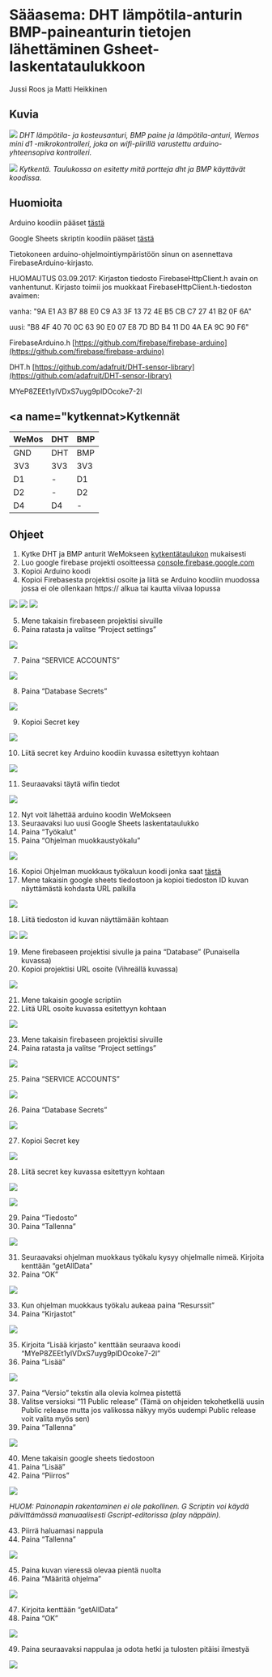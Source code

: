 # Sääasema: DHT lämpötila-anturin BMP-paineanturin tietojen lähettäminen Gsheet-laskentataulukkoon

Jussi Roos ja Matti Heikkinen

## Kuvia

![](kuvat/anturit.jpg)
_DHT lämpötila- ja kosteusanturi, BMP paine ja lämpötila-anturi, Wemos mini d1 -mikrokontrolleri, joka on wifi-piirillä varustettu arduino- yhteensopiva kontrolleri._

![](kuvat/kytkenta.jpg)
_Kytkentä. Taulukossa on esitetty mitä portteja dht ja BMP käyttävät koodissa._

## Huomioita

Arduino koodiin pääset [tästä](https://pastebin.com/0ZAWRFm6)

Google Sheets skriptin koodiin pääset [tästä](https://pastebin.com/KY3DguiH)

Tietokoneen arduino-ohjelmointiympäristöön sinun on asennettava FirebaseArduino-kirjasto.

HUOMAUTUS 03.09.2017: Kirjaston tiedosto FirebaseHttpClient.h avain on vanhentunut. Kirjasto toimii jos muokkaat FirebaseHttpClient.h-tiedoston avaimen:

vanha: "9A E1 A3 B7 88 E0 C9 A3 3F 13 72 4E B5 CB C7 27 41 B2 0F 6A"

uusi: "B8 4F 40 70 0C 63 90 E0 07 E8 7D BD B4 11 D0 4A EA 9C 90 F6"

FirebaseArduino.h [https://github.com/firebase/firebase-arduino](https://github.com/firebase/firebase-arduino)

DHT.h [https://github.com/adafruit/DHT-sensor-library](https://github.com/adafruit/DHT-sensor-library)

MYeP8ZEEt1ylVDxS7uyg9plDOcoke7-2l


## <a name="kytkennat></a>Kytkennät

| WeMos | DHT | BMP |
|-------|-----|-----|
| GND   | DHT | BMP |
| 3V3   | 3V3 | 3V3 |
| D1    | -   | D1  |
| D2    | -   | D2  |
| D4    | D4  | -   |

## Ohjeet

1. Kytke DHT ja BMP anturit WeMokseen [kytkentätaulukon](#kytkennat) mukaisesti
2. Luo google firebase projekti osoitteessa [console.firebase.google.com](https://console.firebase.google.com/)
3. Kopioi Arduino koodi
4. Kopioi Firebasesta projektisi osoite ja liitä se Arduino koodiin muodossa jossa ei ole ollenkaan https:// alkua tai kautta viivaa lopussa

![](kuvat/ohje01.png)
![](kuvat/ohje01-2.png)
![](kuvat/ohje01-3.png)

5. Mene takaisin firebaseen projektisi sivuille
6. Paina ratasta ja valitse “Project settings”

![](kuvat/ohje02.png)

7. Paina “SERVICE ACCOUNTS”

![](kuvat/ohje03.png)

8. Paina “Database Secrets”

![](kuvat/ohje04.png)

9. Kopioi Secret key

![](kuvat/ohje05.png)

10. Liitä secret key Arduino koodiin kuvassa esitettyyn kohtaan

![](kuvat/ohje06.png)

11. Seuraavaksi täytä wifin tiedot

![](kuvat/ohje07.png)

12. Nyt voit lähettää arduino koodin WeMokseen
13. Seuraavaksi luo uusi Google Sheets laskentataulukko
14. Paina “Työkalut”
15. Paina “Ohjelman muokkaustyökalu”

![](kuvat/ohje08.png)

16. Kopioi Ohjelman muokkaus työkaluun koodi jonka saat [tästä](https://pastebin.com/KY3DguiH)
17. Mene takaisin google sheets tiedostoon ja kopioi tiedoston ID kuvan näyttämästä kohdasta URL palkilla

![](kuvat/ohje09.png)

18. Liitä tiedoston id kuvan näyttämään kohtaan

![](kuvat/ohje10.png)
![](kuvat/ohje10-2.png)

19. Mene firebaseen projektisi sivulle ja paina “Database” (Punaisella kuvassa)
20. Kopioi projektisi URL osoite (Vihreällä kuvassa)

![](kuvat/ohje11.png)

21. Mene takaisin google scriptiin
22. Liitä URL osoite kuvassa esitettyyn kohtaan

![](kuvat/ohje12.png)

23. Mene takaisin firebaseen projektisi sivuille
24. Paina ratasta ja valitse “Project settings”

![](kuvat/ohje02.png)

25. Paina “SERVICE ACCOUNTS”

![](kuvat/ohje03.png)

26. Paina “Database Secrets”

![](kuvat/ohje04.png)

27. Kopioi Secret key

![](kuvat/ohje05.png)

28. Liitä secret key kuvassa esitettyyn kohtaan

![](kuvat/ohje01-3.png)

![](kuvat/ohje13.png)

29. Paina “Tiedosto”
30. Paina “Tallenna”

![](kuvat/ohje14.png)

31. Seuraavaksi ohjelman muokkaus työkalu kysyy ohjelmalle nimeä\. Kirjoita kenttään “getAllData”
32. Paina “OK”

![](kuvat/ohje15.png)

33. Kun ohjelman muokkaus työkalu aukeaa paina “Resurssit”
34. Paina “Kirjastot”

![](kuvat/ohje16.png)

35. Kirjoita “Lisää kirjasto” kenttään seuraava koodi “MYeP8ZEEt1ylVDxS7uyg9plDOcoke7\-2l”
36. Paina “Lisää”

![](kuvat/ohje17.png)

37. Paina “Versio” tekstin alla olevia kolmea pistettä
38. Valitse versioksi “11 Public release” \(Tämä on ohjeiden tekohetkellä uusin Public release mutta jos valikossa näkyy myös uudempi Public release voit valita myös sen\)
39. Paina “Tallenna”

![](kuvat/ohje18.png)

40. Mene takaisin google sheets tiedostoon
41. Paina “Lisää”
42. Paina “Piirros”

![](kuvat/ohje19.png)

_HUOM: Painonapin rakentaminen ei ole pakollinen. G Scriptin voi käydä päivittämässä manuaalisesti Gscript-editorissa (play näppäin)._

43. Piirrä haluamasi nappula
44. Paina “Tallenna”

![](kuvat/ohje20.png)

45. Paina kuvan vieressä olevaa pientä nuolta
46. Paina “Määritä ohjelma”

![](kuvat/ohje21.png)

47. Kirjoita kenttään “getAllData”
48. Paina “OK”

![](kuvat/ohje15.png)

49. Paina seuraavaksi nappulaa ja odota hetki ja tulosten pitäisi ilmestyä

![](kuvat/ohje22.png)
